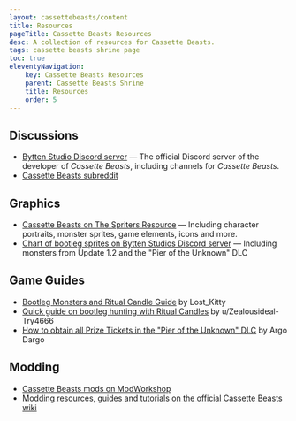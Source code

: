 ```yaml
---
layout: cassettebeasts/content
title: Resources
pageTitle: Cassette Beasts Resources
desc: A collection of resources for Cassette Beasts.
tags: cassette beasts shrine page
toc: true
eleventyNavigation:
    key: Cassette Beasts Resources
    parent: Cassette Beasts Shrine
    title: Resources
    order: 5
---
```


## Discussions

<ul class="content-list">
    <li><a href="https://discord.gg/byttenstudio" target="blank">Bytten Studio Discord server</a> — The official Discord server of the developer of <cite>Cassette Beasts</cite>, including channels for <cite>Cassette Beasts</cite>.</li>
    <li><a href="https://www.reddit.com/r/cassettebeasts/" target="_blank">Cassette Beasts subreddit</a></li>
</ul>

## Graphics

<ul class="content-list">
    <li><a href="https://www.spriters-resource.com/pc_computer/cassettebeasts/" target="_blank">Cassette Beasts on The Spriters Resource</a> — Including character portraits, monster sprites, game elements, icons and more.</li>
    <li><a href="https://discord.com/channels/594939411775619102/1133943053367910591/1164033894706860143" target="blank">Chart of bootleg sprites on Bytten Studios Discord server</a> — Including monsters from Update 1.2 and the "Pier of the Unknown" DLC</li>
</ul>

## Game Guides

<ul class="content-list">
    <li><a href="https://steamcommunity.com/sharedfiles/filedetails/?id=2969626908" target="blank">Bootleg Monsters and Ritual Candle Guide</a> by Lost_Kitty</li>
    <li><a href="https://www.reddit.com/r/cassettebeasts/comments/13tyaxv/quick_guide_on_bootleg_hunting_with_candles/" target="blank">Quick guide on bootleg hunting with Ritual Candles</a> by u/Zealousideal-Try4666</li>
    <li><a href="https://steamcommunity.com/sharedfiles/filedetails/?id=3046262124" target="_blank">How to obtain all Prize Tickets in the "Pier of the Unknown" DLC</a> by Argo Dargo</li>
</ul>

## Modding

<ul class="content-list">
    <li><a href="https://modworkshop.net/game/cassette-beasts" target="blank">Cassette Beasts mods on ModWorkshop</a></li>
    <li><a href="https://wiki.cassettebeasts.com/wiki/Modding:Modding" target="blank">Modding resources, guides and tutorials on the official Cassette Beasts wiki</a></li>
</ul>
